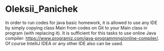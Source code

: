 # Oleksii_Panichek

In order to run codes for java basic homework, it is allowed to use any IDE by simply copying class Main from codes on Git to your Main class in program (with replacing it).
It is sufficient for this tasks to use online Java compiler: https://www.programiz.com/java-programming/online-compiler/.
Of course IntelliJ IDEA or any other IDE also  can be used. 
